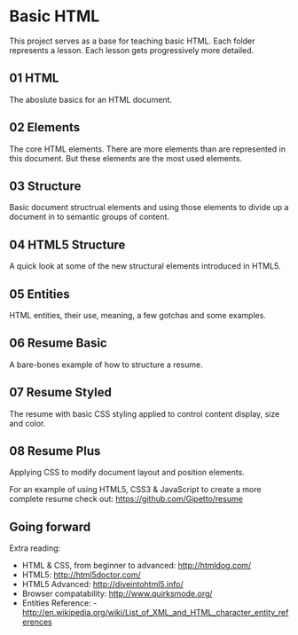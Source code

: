 # Basic HTML

This project serves as a base for teaching basic HTML. Each folder represents a lesson. Each lesson gets progressively more detailed.


## 01 HTML

The aboslute basics for an HTML document.


## 02 Elements

The core HTML elements. There are more elements than are represented in this document. But these elements are the most used elements.


## 03 Structure

Basic document structrual elements and using those elements to divide up a document in to semantic groups of content.


## 04 HTML5 Structure

A quick look at some of the new structural elements introduced in HTML5.


## 05 Entities

HTML entities, their use, meaning, a few gotchas and some examples.


## 06 Resume Basic

A bare-bones example of how to structure a resume.


## 07 Resume Styled

The resume with basic CSS styling applied to control content display, size and color.


## 08 Resume Plus

Applying CSS to modify document layout and position elements.

For an example of using HTML5, CSS3 & JavaScript to create a more complete resume check out:
https://github.com/Gipetto/resume


## Going forward

Extra reading:

- HTML & CSS, from beginner to advanced: http://htmldog.com/
- HTML5: http://html5doctor.com/
- HTML5 Advanced: http://diveintohtml5.info/
- Browser compatability: http://www.quirksmode.org/
- Entities Reference: - http://en.wikipedia.org/wiki/List_of_XML_and_HTML_character_entity_references